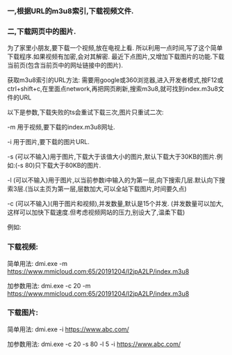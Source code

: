 ### 一,根据URL的m3u8索引,下载视频文件.
### 二,下载网页中的图片.

为了家里小朋友,要下载一个视频,放在电视上看. 所以利用一点时间,写了这个简单下载程序.如果视频有加密,会对其解密.
最近下点图片,又增加下载图片的功能.下载当前页(包含当前页中的网址链接中的图片).

获取m3u8索引的URL方法:
需要用google或360浏览器,进入开发者模式,按F12或ctrl+shift+c,在里面点network,再把网页刷新,搜索m3u8,就可找到index.m3u8文件的URL

以下是参数,下载失败的ts会重试下载三次,图片只重试二次:

-m  用于视频,要下载的index.m3u8网址.

-i  用于图片,要下载的图片URL.

-s  (可以不输入)用于图片,下载大于该值大小的图片,默认下载大于30KB的图片.例如:(-s 80)只下载大于80KB的图片.

-l  (可以不输入)用于图片,以当前参数i中输入的为第一层,向下搜索几层.默认向下搜索3层.(当以主页为第一层,层数加大,可以全站下载图片,时间要久点)

-c  (可以不输入)(用于图片和视频),并发数量,默认是15个并发.
(并发数量可以加大,这样可以加快下载速度.但考虑视频网站的压力,别设大了,温柔下载)

例如:

### 下载视频:

简单用法:   dmi.exe -m https://www.mmicloud.com:65/20191204/I2jpA2LP/index.m3u8

加参数用法: dmi.exe -c 20 -m https://www.mmicloud.com:65/20191204/I2jpA2LP/index.m3u8

### 下载图片:

简单用法:   dmi.exe -i https://www.abc.com/

加参数用法: dmi.exe -c 20 -s 80 -l 5 -i https://www.abc.com/
